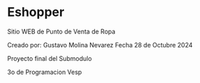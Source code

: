 # Eshopper

Sitio WEB de Punto de Venta de Ropa

Creado por: Gustavo Molina Nevarez
Fecha 28 de Octubre 2024

Proyecto final del Submodulo

3o de Programacion Vesp
